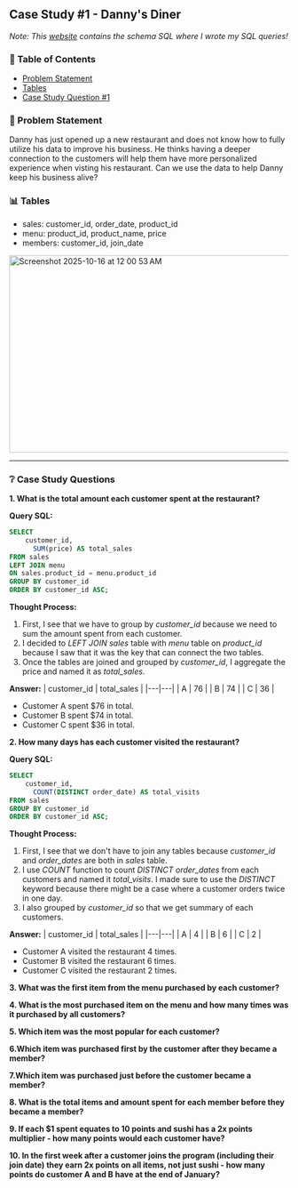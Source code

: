 ## Case Study #1 - Danny's Diner
_Note: This [website](https://www.db-fiddle.com/f/2rM8RAnq7h5LLDTzZiRWcd/138) contains the schema SQL where I wrote my SQL queries!_

### 💬 Table of Contents
- [Problem Statement](#problem-statement)
- [Tables](#tables)
- [Case Study Question #1](#case-study-questions)

### 💬 Problem Statement
Danny has just opened up a new restaurant and does not know how to fully utilize his data to improve his business. He thinks having a deeper connection to the customers will help them have more personalized experience when visting his restaurant.
Can we use the data to help Danny keep his business alive?

### 📊 Tables
- sales: customer_id, order_date, product_id
- menu: product_id, product_name, price
- members: customer_id, join_date

<img width="604" height="355" alt="Screenshot 2025-10-16 at 12 00 53 AM" src="https://github.com/user-attachments/assets/95f7da08-8125-4028-a3f7-aa6dc9d6d6f6" />

---

### ❔ Case Study Questions

**1. What is the total amount each customer spent at the restaurant?**

**Query SQL:**
```sql
SELECT
  	customer_id,
	  SUM(price) AS total_sales
FROM sales
LEFT JOIN menu
ON sales.product_id = menu.product_id
GROUP BY customer_id
ORDER BY customer_id ASC;
```

**Thought Process:**
1. First, I see that we have to group by _customer_id_ because we need to sum the amount spent from each customer.
2. I decided to _LEFT JOIN_ _sales_ table with _menu_ table on _product_id_ because I saw that it was the key that can connect the two tables.
3. Once the tables are joined and grouped by _customer_id_, I aggregate the price and named it as _total_sales_.

**Answer:**
| customer_id | total_sales |
|---|---|
| A | 76 |
| B | 74 |
| C | 36 |

- Customer A spent $76 in total.
- Customer B spent $74 in total.
- Customer C spent $36 in total.


**2. How many days has each customer visited the restaurant?**

**Query SQL:**
```sql
SELECT
  	customer_id,
	  COUNT(DISTINCT order_date) AS total_visits
FROM sales
GROUP BY customer_id
ORDER BY customer_id ASC;
```

**Thought Process:**
1. First, I see that we don't have to join any tables because _customer_id_ and _order_dates_ are both in _sales_ table.
2. I use _COUNT_ function to count _DISTINCT_ _order_dates_ from each customers and named it _total_visits_. I made sure to use the _DISTINCT_ keyword because there might be a case where a customer orders twice in one day.
3. I also grouped by _customer_id_ so that we get summary of each customers.

**Answer:**
| customer_id | total_sales |
|---|---|
| A | 4 |
| B | 6 |
| C | 2 |

- Customer A visited the restaurant 4 times.
- Customer B visited the restaurant 6 times.
- Customer C visited the restaurant 2 times.

**3. What was the first item from the menu purchased by each customer?**

**4. What is the most purchased item on the menu and how many times was it purchased by all customers?**

**5. Which item was the most popular for each customer?**

**6.Which item was purchased first by the customer after they became a member?**

**7.Which item was purchased just before the customer became a member?**

**8. What is the total items and amount spent for each member before they became a member?**

**9. If each $1 spent equates to 10 points and sushi has a 2x points multiplier - how many points would each customer have?**

**10. In the first week after a customer joins the program (including their join date) they earn 2x points on all items, not just sushi - how many points do customer A and B have at the end of January?**
